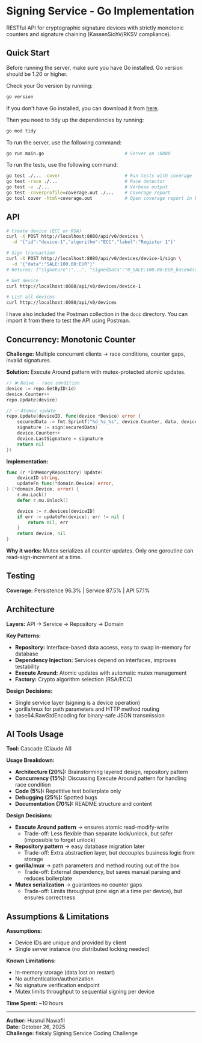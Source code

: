 # Signing Service - Go Implementation

RESTful API for cryptographic signature devices with strictly monotonic counters and signature chaining (KassenSichV/RKSV compliance).

## Quick Start

Before running the server, make sure you have Go installed. Go version should be 1.20 or higher.

Check your Go version by running:

```bash
go version
```

If you don't have Go installed, you can download it from [here](https://golang.org/dl/).

Then you need to tidy up the dependencies by running:

```bash
go mod tidy
```

To run the server, use the following command:

```bash
go run main.go                              # Server on :8080
```

To run the tests, use the following command:

```bash
go test ./... -cover                        # Run tests with coverage
go test -race ./...                         # Race detector
go test -v ./...                            # Verbose output
go test -coverprofile=coverage.out ./...    # Coverage report
go tool cover -html=coverage.out            # Open coverage report in browser
```

## API

```bash
# Create device (ECC or RSA)
curl -X POST http://localhost:8080/api/v0/devices \
  -d '{"id":"device-1","algorithm":"ECC","label":"Register 1"}'

# Sign transaction
curl -X POST http://localhost:8080/api/v0/devices/device-1/sign \
  -d '{"data":"SALE:100.00:EUR"}'
# Returns: {"signature":"...", "signedData":"0_SALE:100.00:EUR_base64(deviceId)"}

# Get device
curl http://localhost:8080/api/v0/devices/device-1

# List all devices
curl http://localhost:8080/api/v0/devices
```

I have also included the Postman collection in the `docs` directory. You can import it from there to test the API using Postman.

## Concurrency: Monotonic Counter

**Challenge:** Multiple concurrent clients → race conditions, counter gaps, invalid signatures.

**Solution:** Execute Around pattern with mutex-protected atomic updates.

```go
// ❌ Naive - race condition
device := repo.GetByID(id)
device.Counter++
repo.Update(device)

// ✅ Atomic update
repo.Update(deviceID, func(device *Device) error {
    securedData := fmt.Sprintf("%d_%s_%s", device.Counter, data, device.LastSignature)
    signature := sign(securedData)
    device.Counter++
    device.LastSignature = signature
    return nil
})
```

**Implementation:**

```go
func (r *InMemoryRepository) Update(
    deviceID string,
    updateFn func(*domain.Device) error,
) (*domain.Device, error) {
    r.mu.Lock()
    defer r.mu.Unlock()

    device := r.devices[deviceID]
    if err := updateFn(device); err != nil {
        return nil, err
    }
    return device, nil
}
```

**Why it works:** Mutex serializes all counter updates. Only one goroutine can read-sign-increment at a time.

## Testing

**Coverage:** Persistence 96.3% | Service 87.5% | API 57.1%

## Architecture

**Layers:** API → Service → Repository → Domain

**Key Patterns:**

- **Repository:** Interface-based data access, easy to swap in-memory for database
- **Dependency Injection:** Services depend on interfaces, improves testability
- **Execute Around:** Atomic updates with automatic mutex management
- **Factory:** Crypto algorithm selection (RSA/ECC)

**Design Decisions:**

- Single service layer (signing is a device operation)
- gorilla/mux for path parameters and HTTP method routing
- base64.RawStdEncoding for binary-safe JSON transmission

## AI Tools Usage

**Tool:** Cascade (Claude AI)

**Usage Breakdown:**

- **Architecture (20%):** Brainstorming layered design, repository pattern
- **Concurrency (15%):** Discussing Execute Around pattern for handling race condition
- **Code (5%):** Repetitive test boilerplate only
- **Debugging (25%):** Spotted bugs
- **Documentation (70%):** README structure and content

**Design Decisions:**

- **Execute Around pattern** → ensures atomic read-modify-write
  - Trade-off: Less flexible than separate lock/unlock, but safer (impossible to forget unlock)
- **Repository pattern** → easy database migration later
  - Trade-off: Extra abstraction layer, but decouples business logic from storage
- **gorilla/mux** → path parameters and method routing out of the box
  - Trade-off: External dependency, but saves manual parsing and reduces boilerplate
- **Mutex serialization** → guarantees no counter gaps
  - Trade-off: Limits throughput (one sign at a time per device), but ensures correctness

## Assumptions & Limitations

**Assumptions:**

- Device IDs are unique and provided by client
- Single server instance (no distributed locking needed)

**Known Limitations:**

- In-memory storage (data lost on restart)
- No authentication/authorization
- No signature verification endpoint
- Mutex limits throughput to sequential signing per device

**Time Spent:** ~10 hours

---

**Author:** Husnul Nawafil  
**Date:** October 26, 2025  
**Challenge:** fiskaly Signing Service Coding Challenge
